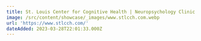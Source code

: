 ```yaml
---
title: St. Louis Center for Cognitive Health | Neuropsychology Clinic
image: /src/content/showcase/_images/www.stlcch.com.webp
url: 'https://www.stlcch.com/'
dateAdded: 2023-03-28T22:01:33.000Z
---
```


